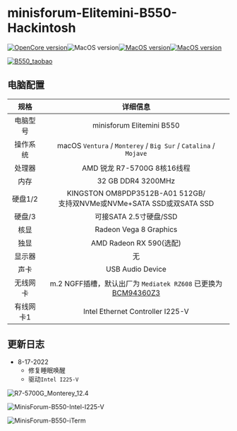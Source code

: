 # minisforum-Elitemini-B550-Hackintosh

[![OpenCore version](https://img.shields.io/badge/OpenCore-0.8.3-informational.svg)](https://github.com/acidanthera/OpenCorePkg)![MacOS version](https://img.shields.io/badge/Ventura-13.0-informational.svg)[![MacOS version](https://img.shields.io/badge/Monterey-12.5.1%2021G83-informational.svg)](https://www.apple.com/macos)[![MacOS version](https://img.shields.io/badge/Bigsur-11.6.8%2020G730-informational.svg)](https://www.apple.com/macos)

[![B550_taobao](Screenshots/B550_taobao.png)](https://hackintosher.taobao.com)

## 电脑配置

|   规格    |                           详细信息                           |
| :-------: | :----------------------------------------------------------: |
| 电脑型号  |                       minisforum Elitemini B550                        |
| 操作系统  | macOS `Ventura` /  `Monterey` / `Big Sur` / `Catalina` / `Mojave` |
|  处理器   |                 AMD 锐龙 R7-5700G 8核16线程                  |
|   内存    |                      32 GB DDR4 3200MHz                      |
|  硬盘1/2  | KINGSTON OM8PDP3512B-A01 512GB/<br />支持双NVMe或NVMe+SATA SSD或双SATA SSD |
|  硬盘/3   |                    可接SATA 2.5寸硬盘/SSD                    |
|   核显    |                    Radeon Vega 8 Graphics                    |
|   独显    |                   AMD Radeon RX 590(选配)                    |
|  显示器   |                              无                              |
|   声卡    |                       USB Audio Device                       |
| 无线网卡  | m.2 NGFF插槽，默认出厂为 `Mediatek RZ608` 已更换为[BCM94360Z3](https://blog.daliansky.net/uploads/WeChatandShop.png) |
| 有线网卡1 |               Intel Ethernet Controller I225-V               |

## 更新日志

- 8-17-2022
  - 修复睡眠唤醒
  - 驱动`Intel I225-V`

![R7-5700G_Monterey_12.4](Screenshots/R7-5700G_Monterey_12.5.1.png)

![MinisForum-B550-Intel-I225-V](Screenshots/MinisForum-B550-Intel-I225-V.png)

![MinisForum-B550-iTerm](Screenshots/MinisForum-B550-iTerm.png)
